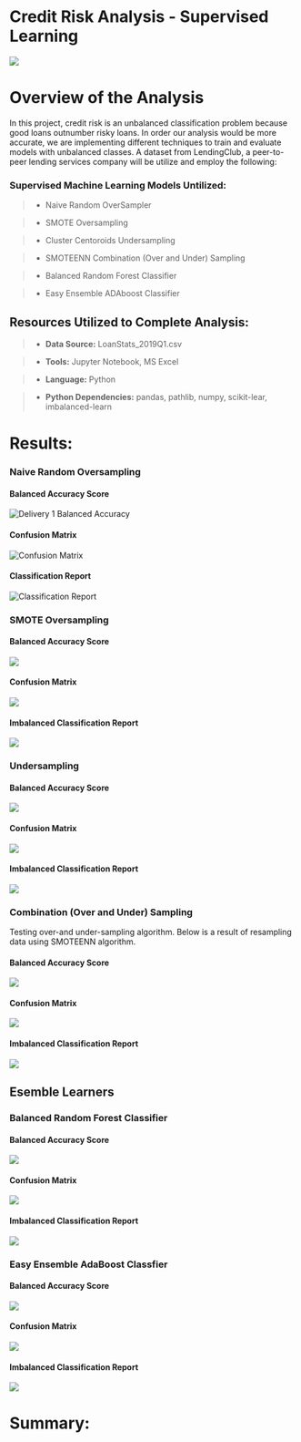 # Credit Risk Analysis - Supervised Learning
![](Resources/Credit%20Decision.jpg)

# Overview of the Analysis
In this project, credit risk is an unbalanced classification problem because good loans outnumber risky loans. In order our analysis would be more accurate, we are implementing different techniques to train and evaluate models with unbalanced classes. 
A dataset from LendingClub, a peer-to-peer lending services company will be utilize and employ the following:


### Supervised Machine Learning Models Untilized:

> * Naive Random OverSampler

> * SMOTE Oversampling 

> * Cluster Centoroids Undersampling 

> * SMOTEENN Combination (Over and Under) Sampling

> * Balanced Random Forest Classifier

> * Easy Ensemble ADAboost Classifier


## Resources Utilized to Complete Analysis:

> * **Data Source:** LoanStats_2019Q1.csv

> * **Tools:** Jupyter Notebook, MS Excel

> * **Language:** Python

> * **Python Dependencies:** pandas, pathlib, numpy, scikit-lear, imbalanced-learn



# Results:
### Naive Random Oversampling

#### Balanced Accuracy Score
![Delivery 1 Balanced Accuracy](Resources/Delivery%201%20Balance%20Accuracy%20Score.png)


####  Confusion Matrix
![Confusion Matrix](Resources/Naive%20Random%20Over%20Sampling%20Confusion%20Matrix.png)


#### Classification Report 

![Classification Report](Resources/Naive%20Random%20Over%20Sampling%20Classification%20Report.png)



### SMOTE Oversampling
#### Balanced Accuracy Score
![](Resources/SMOTE%20Oversampling%20Balanced%20Acccuracy.png)


####  Confusion Matrix
![](Resources/SMOTE%20Oversampling%20Confusion%20Matrix.png)


#### Imbalanced Classification Report
![](Resources/SMOTE%20Oversampling%20Imbalance%20Classification%20Report.png)



### Undersampling
#### Balanced Accuracy Score
![](Resources/Undersampling%20Balanced%20Accuracy%20Score.png)


####  Confusion Matrix
![](Resources/Undersampling%20Confusion%20Matrix.png)


#### Imbalanced Classification Report
![](Resources/Undersampling%20Imbalanced%20Classification%20Report.png)

### Combination (Over and Under) Sampling
Testing over-and under-sampling algorithm. Below is a result of resampling data using SMOTEENN algorithm. 


#### Balanced Accuracy Score
![](Resources/Combination%20Over%20and%20Under%20Sampling%20Balanced%20Accuracy%20Score.png)

####  Confusion Matrix
![](Resources/Combination%20Over%20and%20Under%20Sampling%20Confusion%20Matrix.png)

#### Imbalanced Classification Report
![](Resources/Undersampling%20Imbalanced%20Classification%20Report.png)



## Esemble Learners
### Balanced Random Forest Classifier

#### Balanced Accuracy Score
![](Resources/Balanced%20Random%20Forest%20Classifier%20Accuracy%20Score.png)

####  Confusion Matrix
![](Resources/Balanced%20Random%20Forest%20Classifier%20Confusion%20Matrix.png)


#### Imbalanced Classification Report
![](Resources/Balanced%20Random%20Forest%20Classifier%20Imbalanced%20Classification%20Report.png)



### Easy Ensemble AdaBoost Classfier
#### Balanced Accuracy Score
![](Resources/Easy%20Ensemble%20Adaboost%20Classifier%20Balanced%20Accuracy%20Score.png)

####  Confusion Matrix
![](Resources/Easy%20Ensemble%20Adaboost%20Classifier%20Confusion%20Matrix.png)


#### Imbalanced Classification Report
![](Resources/Easy%20Ensemble%20Adaboost%20Classifier%20Imbalanced%20Classification%20Report.png)


# Summary:
